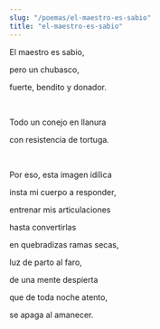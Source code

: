 ```yaml
---
slug: "/poemas/el-maestro-es-sabio"
title: "el-maestro-es-sabio"
---
```

El maestro es sabio,

pero un chubasco,

fuerte, bendito y donador.

&nbsp;

Todo un conejo en llanura

con resistencia de tortuga.

&nbsp;

Por eso, esta imagen idílica

insta mi cuerpo a responder,

entrenar mis articulaciones

hasta convertirlas

en quebradizas ramas secas,

luz de parto al faro,

de una mente despierta

que de toda noche atento,

se apaga al amanecer.